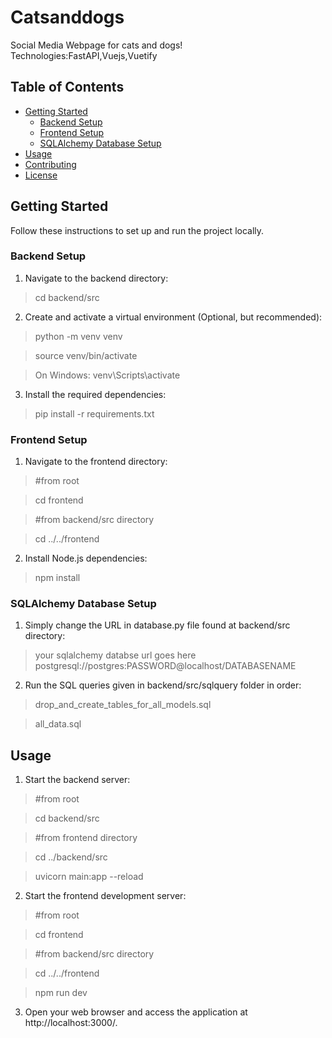 # Catsanddogs

Social Media Webpage for cats and dogs!
Technologies:FastAPI,Vuejs,Vuetify

## Table of Contents
- [Getting Started](#getting-started)
  - [Backend Setup](#backend-setup)
  - [Frontend Setup](#frontend-setup)
  - [SQLAlchemy Database Setup](#sqlalchemy-database-setup)
- [Usage](#usage)
- [Contributing](#contributing)
- [License](#license)

## Getting Started

Follow these instructions to set up and run the project locally.

### Backend Setup

1. Navigate to the backend directory:

>cd backend/src


2. Create and activate a virtual environment (Optional, but recommended):

>python -m venv venv

>source venv/bin/activate

>On Windows: venv\Scripts\activate


3. Install the required dependencies:
>pip install -r requirements.txt


### Frontend Setup

1. Navigate to the frontend directory:

>#from root

>cd frontend

>#from backend/src directory

>cd ../../frontend


2. Install Node.js dependencies:
>npm install

### SQLAlchemy Database Setup

1. Simply change the URL in database.py file found at backend/src directory:
> your sqlalchemy databse url goes here
> postgresql://postgres:PASSWORD@localhost/DATABASENAME

2. Run the SQL queries given in backend/src/sqlquery folder in order:

>drop_and_create_tables_for_all_models.sql

>all_data.sql




## Usage

1. Start the backend server:

>#from root

>cd backend/src

>#from frontend directory

>cd ../backend/src


>uvicorn main:app --reload


2. Start the frontend development server:
>#from root

>cd frontend

>#from backend/src directory

>cd ../../frontend


>npm run dev


3. Open your web browser and access the application at http://localhost:3000/.


